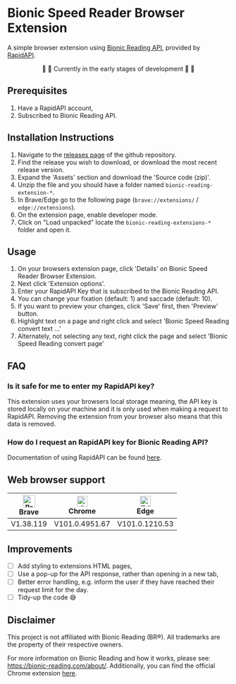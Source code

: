 # Bionic Speed Reader Browser Extension

A simple browser extension using [Bionic Reading API](https://rapidapi.com/bionic-reading-bionic-reading-default/api/bionic-reading1/), provided by [RapidAPI](https://rapidapi.com/hub).

<p style="text-align:center"> 🚧  👷 Currently in the early stages of development 👷 🚧 </p>

## Prerequisites

1. Have a RapidAPI account,
2. Subscribed to Bionic Reading API.

## Installation Instructions

1. Navigate to the [releases page](https://github.com/kwame-mintah/bionic-reading-chrome-extension/releases) of the github repository.
2. Find the release you wish to download, or download the most recent release version.
3. Expand the 'Assets' section and download the 'Source code (zip)'.
4. Unzip the file and you should have a folder named `bionic-reading-extension-*`.
5. In Brave/Edge go to the following page (`brave://extensions/` / `edge://extensions`).
6. On the extension page, enable developer mode.
7. Click on "Load unpacked" locate the `bionic-reading-extensions-*` folder and open it.

## Usage

1. On your browsers extension page, click 'Details' on Bionic Speed Reader Browser Extension.
2. Next click 'Extension options'.
3. Enter your RapidAPI Key that is subscribed to the Bionic Reading API.
4. You can change your fixation (default: 1) and saccade (default: 10).
5. If you want to preview your changes, click 'Save' first, then 'Preview' button.
6. Highlight text on a page and right click and select 'Bionic Speed Reading convert text ...'
7. Alternately, not selecting any text, right click the page and select 'Bionic Speed Reading convert page'

## FAQ

### Is it safe for me to enter my RapidAPI key?

This extension uses your browsers local storage meaning, the API key is stored locally on your machine and it is only used when making a request to RapidAPI. Removing the extension from your browser also means that this data is removed.

### How do I request an RapidAPI key for Bionic Reading API?

Documentation of using RapidAPI can be found [here](https://docs.rapidapi.com/docs/consumer-quick-start-guide).

## Web browser support

| [<img src="https://raw.githubusercontent.com/alrra/browser-logos/master/src/brave/brave_48x48.png" alt="Brave" width="28px" />](https://brave.com)</br>Brave     | [<img src="https://raw.githubusercontent.com/alrra/browser-logos/master/src/chrome/chrome_48x48.png" alt="Chrome" width="24px" />](https://www.google.com/intl/en_us/chrome/)</br>Chrome | [<img src="https://raw.githubusercontent.com/alrra/browser-logos/master/src/edge/edge_48x48.png" alt="Edge" width="24px" height="24px" />](https://www.microsoft.com/edge)</br>Edge           |
|-----------|--------|----------------|
| V1.38.119 | V101.0.4951.67 | V101.0.1210.53 |

## Improvements

- [ ] Add styling to extensions HTML pages,
- [ ] Use a pop-up for the API response, rather than opening in a new tab,
- [ ] Better error handling, e.g. inform the user if they have reached their request limit for the day.
- [ ] Tidy-up the code :sweat_smile:

## Disclaimer

This project is not affiliated with Bionic Reading (BR®). All trademarks are the property of their respective owners.

For more information on Bionic Reading and how it works, please see: https://bionic-reading.com/about/. Additionally, you can
find the official Chrome extension [here](https://chrome.google.com/webstore/detail/bionic-reading/kdfkejelgkdjgfoolngegkhkiecmlflj).
